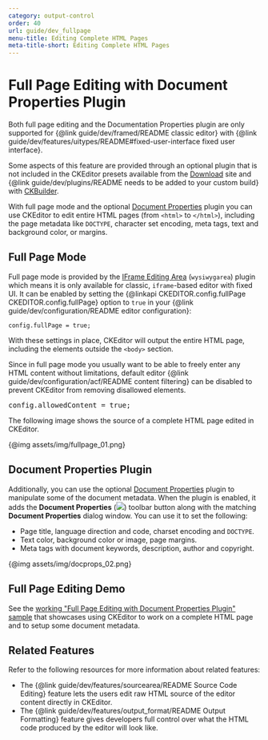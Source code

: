 ```yaml
---
category: output-control
order: 40
url: guide/dev_fullpage
menu-title: Editing Complete HTML Pages
meta-title-short: Editing Complete HTML Pages
---
```

<!--
Copyright (c) 2003-2017, CKSource - Frederico Knabben. All rights reserved.
For licensing, see LICENSE.md.
-->

# Full Page Editing with Document Properties Plugin

<info-box info=""> <p> 	Both full page editing and the Documentation Properties plugin are only supported for {@link guide/dev/framed/README classic editor} with {@link guide/dev/features/uitypes/README#fixed-user-interface fixed user interface}. </p> <p> Some aspects of this feature are provided through an optional plugin that is not included in the CKEditor presets available from the <a href="https://ckeditor.com/ckeditor-4/download/">Download</a> site and {@link guide/dev/plugins/README needs to be added to your custom build} with <a href="https://ckeditor.com/cke4/builder">CKBuilder</a>. </p>
</info-box>

With full page mode and the optional [Document Properties](https://ckeditor.com/cke4/addon/docprops) plugin you can use CKEditor to edit entire HTML pages (from `<html>` to `</html>`), including the page metadata like `DOCTYPE`, character set encoding, meta tags, text and background color, or margins.

## Full Page Mode

Full page mode is provided by the [IFrame Editing Area](https://ckeditor.com/cke4/addon/wysiwygarea) (`wysiwygarea`) plugin which means it is only available for classic, `iframe`-based editor with fixed UI. It can be enabled by setting the {@linkapi CKEDITOR.config.fullPage CKEDITOR.config.fullPage} option to `true` in your {@link guide/dev/configuration/README editor configuration}:

	config.fullPage = true;

With these settings in place, CKEditor will output the entire HTML page, including the elements outside the `<body>` section.

<info-box hint=""> <p> Since in full page mode you usually want to be able to freely enter any HTML content without limitations, default editor {@link guide/dev/configuration/acf/README content filtering} can be disabled to prevent CKEditor from removing disallowed elements. </p>
<pre>
config.allowedContent = true;
</pre>
</info-box>

The following image shows the source of a complete HTML page edited in CKEditor.

{@img assets/img/fullpage_01.png}

## Document Properties Plugin

Additionally, you can use the optional [Document Properties](https://ckeditor.com/cke4/addon/docprops) plugin to manipulate some of the document metadata. When the plugin is enabled, it adds the **Document Properties** (<img class="inline" src="%BASE_PATH%/assets/img/docprops.png">) toolbar button along with the matching **Document Properties** dialog window. You can use it to set the following:

* Page title, language direction and code, charset encoding and `DOCTYPE`.
* Text color, background color or image, page margins.
* Meta tags with document keywords, description, author and copyright.

{@img assets/img/docprops_02.png}

## Full Page Editing Demo

See the [working "Full Page Editing with Document Properties Plugin" sample](https://sdk.ckeditor.com/samples/fullpage.html) that showcases using CKEditor to work on a complete HTML page and to setup some document metadata.

## Related Features

Refer to the following resources for more information about related features:

* The {@link guide/dev/features/sourcearea/README Source Code Editing} feature lets the users edit raw HTML source of the editor content directly in CKEditor.
* The {@link guide/dev/features/output_format/README Output Formatting} feature gives developers full control over what the HTML code produced by the editor will look like.
